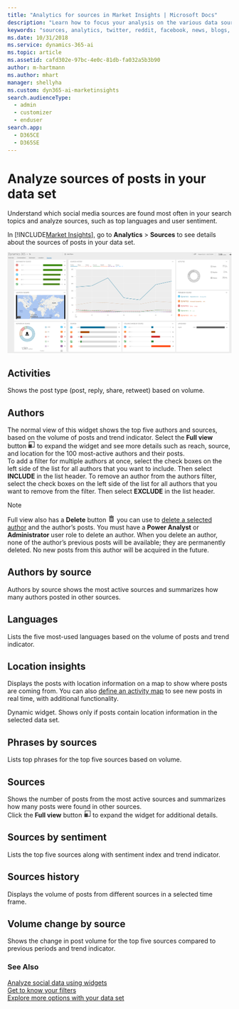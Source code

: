```yaml
---
title: "Analytics for sources in Market Insights | Microsoft Docs"
description: "Learn how to focus your analysis on the various data sources in Market Insights."
keywords: "sources, analytics, twitter, reddit, facebook, news, blogs, youtube, forums, rss"
ms.date: 10/31/2018
ms.service: dynamics-365-ai
ms.topic: article
ms.assetid: cafd302e-97bc-4e0c-81db-fa032a5b3b90
author: m-hartmann
ms.author: mhart
manager: shellyha
ms.custom: dyn365-ai-marketinsights
search.audienceType: 
  - admin
  - customizer
  - enduser
search.app: 
  - D365CE
  - D365SE
---
```


# Analyze sources of posts in your data set

Understand which social media sources are found most often in your search topics and analyze sources, such as top languages and user sentiment.  
  
In [!INCLUDE[Market Insights](../includes/pn-market-insights-short.md)], go to **Analytics** > **Sources** to see details about the sources of posts in your data set.  

![screenshot of the sources page in the analytics area of market insights](media/analytics-sources.png "Screenshot of the sources page in the Analytics area of Market Insights")
    
## Activities

Shows the post type (post, reply, share, retweet) based on volume.

## Authors

The normal view of this widget shows the top five authors and sources, based on the volume of posts and trend indicator. Select the **Full view** button ![full view button](media/open-full-view-icon.png "Full view button") to expand the widget and see more details such as reach, source, and location for the 100 most-active authors and their posts.    
To add a filter for multiple authors at once, select the check boxes on the left side of the list for all authors that you want to include. Then select **INCLUDE** in the list header. To remove an author from the authors filter, select the check boxes on the left side of the list for all authors that you want to remove from the filter. Then select **EXCLUDE** in the list header.
> [!NOTE]
> Full view also has a **Delete** button ![delete button](media/trashbin-icon.png "Delete button") you can use to [delete a selected author](manage-authors.md) and the author’s posts. You must have a **Power Analyst** or **Administrator** user role to delete an author.
>  When you delete an author, none of the author’s previous posts will be available; they are permanently deleted. No new posts from this author will be acquired in the future.  
  
## Authors by source

Authors by source shows the most active sources and summarizes how many authors posted in other sources.

## Languages

Lists the five most-used languages based on the volume of posts and trend indicator.

## Location insights

Displays the posts with location information on a map to show where posts are coming from. You can also [define an activity map](activity-maps.md) to see new posts in real time, with additional functionality. 

Dynamic widget. Shows only if posts contain location information in the selected data set.

## Phrases by sources

Lists top phrases for the top five sources based on volume.

## Sources

Shows the number of posts from the most active sources and summarizes how many posts were found in other sources.    
Click the **Full view** button ![full view button](media/open-full-view-icon.png "Full view button") to expand the widget for additional details.  
  
## Sources by sentiment

Lists the top five sources along with sentiment index and trend indicator.  

## Sources history

Displays the volume of posts from different sources in a selected time frame. 

## Volume change by source

Shows the change in post volume for the top five sources compared to previous periods and trend indicator.

### See Also  

[Analyze social data using widgets](analyze-social-data-using-widgets.md)   
[Get to know your filters](use-filters.md)    
[Explore more options with your data set](more-options-with-data-set.md)    
